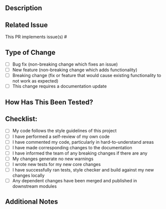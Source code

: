 ## Description
<!-- Provide a brief description of the changes in this PR -->

## Related Issue

This PR implements issue(s) #
<!-- If this PR addresses an existing issue, please link to it here -->
<!-- e.g., Fixes #123 -->

## Type of Change
<!-- Mark the appropriate option with an "x" -->
- [ ] Bug fix (non-breaking change which fixes an issue)
- [ ] New feature (non-breaking change which adds functionality)
- [ ] Breaking change (fix or feature that would cause existing functionality to not work as expected)
- [ ] This change requires a documentation update

## How Has This Been Tested?
<!-- Describe the tests you ran to verify your changes -->
<!-- Include details of your testing environment, and the tests you ran -->

## Checklist:
<!-- Mark completed items with an "x" -->

- [ ] My code follows the style guidelines of this project
- [ ] I have performed a self-review of my own code
- [ ] I have commented my code, particularly in hard-to-understand areas
- [ ] I have made corresponding changes to the documentation
- [ ] I have informed the team of any breaking changes if there are any
- [ ] My changes generate no new warnings
- [ ] I wrote new tests for my new core changes
- [ ] I have successfully ran tests, style checker and build against my new changes locally
- [ ] Any dependent changes have been merged and published in downstream modules

## Additional Notes
<!-- Add any other information about the PR here -->
